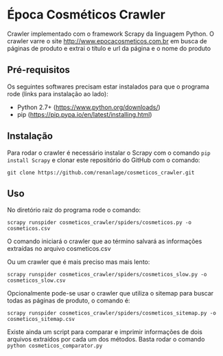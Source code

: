 # Época Cosméticos Crawler

Crawler implementado com o framework Scrapy da linguagem Python.
O crawler varre o site http://www.epocacosmeticos.com.br em busca de páginas de produto e extrai o título e url da página e o nome do produto

## Pré-requisitos
Os seguintes softwares precisam estar instalados para que o programa rode (links para instalação ao lado):
* Python 2.7+ (https://www.python.org/downloads/)
* pip (https://pip.pypa.io/en/latest/installing.html)

## Instalação

Para rodar o crawler é necessário instalar o Scrapy com o comando `pip install Scrapy` e clonar este repositório do GitHub com o comando:

`git clone https://github.com/renanlage/cosmeticos_crawler.git`

## Uso
No diretório raiz do programa rode o comando:

`scrapy runspider cosmeticos_crawler/spiders/cosmeticos.py -o cosmeticos.csv`

O comando iniciará o crawler que ao término salvará as informações extraídas no arquivo cosmeticos.csv

Ou um crawler que é mais preciso mas mais lento:

`scrapy runspider cosmeticos_crawler/spiders/cosmeticos_slow.py -o cosmeticos_slow.csv`

Opcionalmente pode-se usar o crawler que utiliza o sitemap para buscar todas as páginas de produto, o comando é:

`scrapy runspider cosmeticos_crawler/spiders/cosmeticos_sitemap.py -o cosmeticos_sitemap.csv`

Existe ainda um script para comparar e imprimir informações de dois arquivos extraídos por cada um dos métodos. Basta rodar o comando `python cosmeticos_comparator.py`